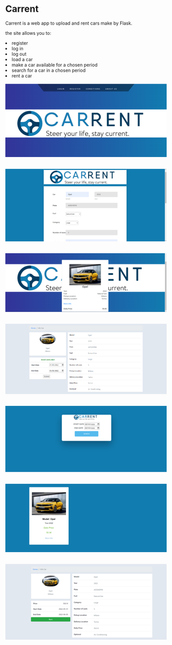 # Carrent

Carrent is a web app to upload and rent cars make by Flask.

the site allows you to:
<li>register
<li>log in
<li>log out
<li>load a car 
<li>make a car available for a chosen period
<li>search for a car in a chosen period
<li>rent a car

 <br>
  <br>
  <img src="https://github.com/Xorion99/Carrent/blob/main/appearance/demo1.PNG">
 <br>
 <br>
 <br>
  <img src="https://github.com/Xorion99/Carrent/blob/main/appearance/demo2.PNG">
 <br>
 <br>
 <br>
   <img src="https://github.com/Xorion99/Carrent/blob/main/appearance/demo3.PNG">
 <br>
 <br>
 <br>
   <img src="https://github.com/Xorion99/Carrent/blob/main/appearance/demo4.PNG">
 <br>
 <br>
 <br>
   <img src="https://github.com/Xorion99/Carrent/blob/main/appearance/demo5.PNG">
 <br>
 <br>
 <br>
   <img src="https://github.com/Xorion99/Carrent/blob/main/appearance/demo6.PNG">
 <br>
 <br>
 <br>
 <img src="https://github.com/Xorion99/Carrent/blob/main/appearance/demo7.PNG">
